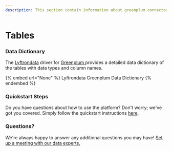 ```yaml
---
description: This section contain information about greenplum connector tables information
---
```


# Tables

### Data Dictionary

The [Lyftrondata](https://www.lyftrondata.com/) driver for [Greenplum](None/)[ ](https://www.lyftrondata.com/integration/greenplum/)provides a detailed data dictionary of the tables with data types and column names.

{% embed url="None" %}
Lyftrondata Greenplum Data Dictionary
{% endembed %}

### Quickstart Steps

Do you have questions about how to use the platform? Don't worry; we've got you covered. Simply follow the quickstart instructions [here](../README.md).

### Questions? <a href="#questions" id="questions"></a>

We're always happy to answer any additional questions you may have! [Set up a meeting with our data experts.](https://www.lyftrondata.com/book-a-meeting/)

